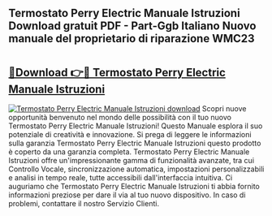 ## Termostato Perry Electric Manuale Istruzioni Download gratuit PDF - Part-Ggb Italiano Nuovo manuale del proprietario di riparazione WMC23

# <h2><a href="http://df9g55.blite.top/?on=Termostato+Perry+Electric+Manuale+Istruzioni">🔗Download 👉🔴 Termostato Perry Electric Manuale Istruzioni</a></h2>

[![Termostato Perry Electric Manuale Istruzioni download](https://i.imgur.com/lujVjoI.png)](http://df9g55.blite.top/?on=Termostato+Perry+Electric+Manuale+Istruzioni)
Scopri nuove opportunità benvenuto nel mondo delle possibilità con il tuo nuovo Termostato Perry Electric Manuale Istruzioni! Questo Manuale esplora il suo potenziale di creatività e innovazione. Si prega di leggere le informazioni sulla garanzia Termostato Perry Electric Manuale Istruzioni questo prodotto è coperto da una garanzia completa. Termostato Perry Electric Manuale Istruzioni offre un'impressionante gamma di funzionalità avanzate, tra cui Controllo Vocale, sincronizzazione automatica, impostazioni personalizzabili e analisi in tempo reale, tutte accessibili dall'interfaccia intuitiva. Ci auguriamo che Termostato Perry Electric Manuale Istruzioni ti abbia fornito informazioni preziose per dare il via al tuo nuovo dispositivo. In caso di problemi, contattare il nostro Servizio Clienti.
